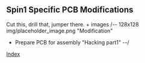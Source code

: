 ## Spin1 Specific PCB Modifications

Cut this, drill that, jumper there. + images
/-- 128x128 img/placeholder_image.png "Modification"
 - Prepare PCB for assembly "Hacking part1"
 --/

[Index](#index)


